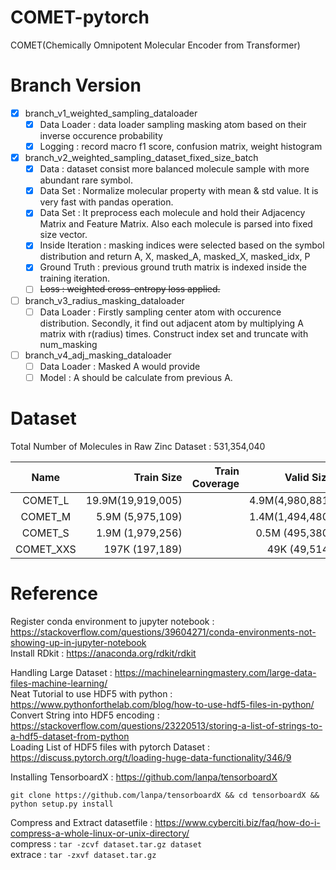 # COMET-pytorch
COMET(Chemically Omnipotent Molecular Encoder from Transformer)

# Branch Version  
- [X] branch_v1_weighted_sampling_dataloader
    - [X] Data Loader : data loader sampling masking atom based on their inverse occurence probability  
    - [X] Logging : record macro f1 score, confusion matrix, weight histogram  
    
- [X] branch_v2_weighted_sampling_dataset_fixed_size_batch     
    - [X] Data : dataset consist more balanced molecule sample with more abundant rare symbol.  
    - [X] Data Set : Normalize molecular property with mean & std value. It is very fast with pandas operation.    
    - [X] Data Set : It preprocess each molecule and hold their Adjacency Matrix and Feature Matrix. Also each molecule is parsed into fixed size vector.    
    - [X] Inside Iteration : masking indices were selected based on the symbol distribution and return A, X, masked_A, masked_X, masked_idx, P  
    - [X] Ground Truth : previous ground truth matrix is indexed inside the training iteration.  
    - [ ] ~~Loss : weighted cross-entropy loss applied.~~  
     
- [ ] branch_v3_radius_masking_dataloader  
    - [ ] Data Loader : Firstly sampling center atom with occurence distribution. Secondly, it find out adjacent atom by multiplying A matrix with r(radius) times. Construct index set and truncate with num_masking  
    
- [ ] branch_v4_adj_masking_dataloader  
    - [ ] Data Loader : Masked A would provide  
    - [ ] Model : A should be calculate from previous A.   
    
# Dataset  
Total Number of Molecules in Raw Zinc Dataset : 531,354,040

|    Name   |        Train Size | Train Coverage |      Valid Size | Valid Coverage | Sampling Rate |
|:---------:|------------------:|---------------:|----------------:|---------------:|--------------:|
|  COMET_L  | 19.9M(19,919,005) |                | 4.9M(4,980,881) |                |          4.7% |
|  COMET_M  |  5.9M (5,975,109) |                | 1.4M(1,494,480) |                |          1.4% |
|  COMET_S  |  1.9M (1,979,256) |                | 0.5M  (495,380) |                |         0.47% |
| COMET_XXS |  197K   (197,189) |                |  49K   (49,514) |                |        0.047% |

# Reference  
Register conda environment to jupyter notebook : https://stackoverflow.com/questions/39604271/conda-environments-not-showing-up-in-jupyter-notebook  
Install RDkit : https://anaconda.org/rdkit/rdkit  

Handling Large Dataset : https://machinelearningmastery.com/large-data-files-machine-learning/  
Neat Tutorial to use HDF5 with python : https://www.pythonforthelab.com/blog/how-to-use-hdf5-files-in-python/  
Convert String into HDF5 encoding : https://stackoverflow.com/questions/23220513/storing-a-list-of-strings-to-a-hdf5-dataset-from-python  
Loading List of HDF5 files with pytorch Dataset : https://discuss.pytorch.org/t/loading-huge-data-functionality/346/9   

Installing TensorboardX : https://github.com/lanpa/tensorboardX  
```
git clone https://github.com/lanpa/tensorboardX && cd tensorboardX && python setup.py install
```  

Compress and Extract datasetfile : https://www.cyberciti.biz/faq/how-do-i-compress-a-whole-linux-or-unix-directory/  
compress : ```tar -zcvf dataset.tar.gz dataset```  
extrace : ```tar -zxvf dataset.tar.gz```  

